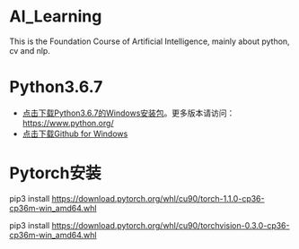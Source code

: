 # AI_Learning
This is the Foundation Course of Artificial Intelligence, mainly about python, cv and nlp.

# Python3.6.7
- [点击下载Python3.6.7的Windows安装包](https://www.python.org/ftp/python/3.6.7/python-3.6.7-amd64.exe)。更多版本请访问：https://www.python.org/
- [点击下载Github for Windows](https://desktop.github.com/)


# Pytorch安装

pip3 install https://download.pytorch.org/whl/cu90/torch-1.1.0-cp36-cp36m-win_amd64.whl    

pip3 install https://download.pytorch.org/whl/cu90/torchvision-0.3.0-cp36-cp36m-win_amd64.whl


